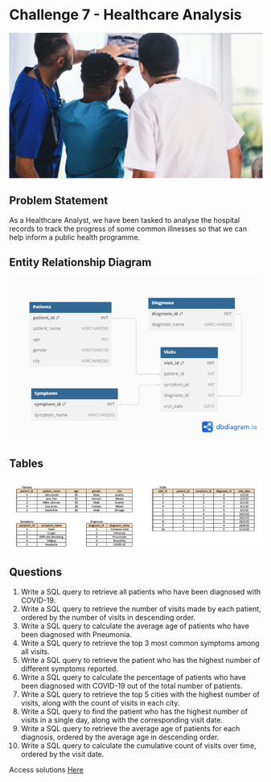 # Challenge 7 - Healthcare Analysis

![alt text](./images/img.PNG)

## Problem Statement
As a Healthcare Analyst, we have been tasked to analyse the hospital records to track the progress of some common illnesses so that we can help inform a public health programme.


## Entity Relationship Diagram

![alt text](./images/ERD.png)

## Tables
![alt text](./images/tables.PNG)

## Questions

1. Write a SQL query to retrieve all patients who have been diagnosed with COVID-19.
2. Write a SQL query to retrieve the number of visits made by each patient, ordered by the number of visits in descending order.
3. Write a SQL query to calculate the average age of patients who have been diagnosed with Pneumonia.
4. Write a SQL query to retrieve the top 3 most common symptoms among all visits.
5. Write a SQL query to retrieve the patient who has the highest number of different symptoms reported.
6. Write a SQL query to calculate the percentage of patients who have been diagnosed with COVID-19 out of the total number of patients.
7. Write a SQL query to retrieve the top 5 cities with the highest number of visits, along with the count of visits in each city.
8. Write a SQL query to find the patient who has the highest number of visits in a single day, along with the corresponding visit date.
9. Write a SQL query to retrieve the average age of patients for each diagnosis, ordered by the average age in descending order.
10. Write a SQL query to calculate the cumulative count of visits over time, ordered by the visit date.
    
Access solutions [Here](./Challenge_7.sql)
